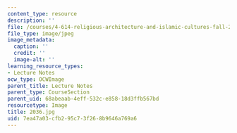 ```yaml
---
content_type: resource
description: ''
file: /courses/4-614-religious-architecture-and-islamic-cultures-fall-2002/7ea47a03cfb295c73f268b9646a769a6_2036.jpg
file_type: image/jpeg
image_metadata:
  caption: ''
  credit: ''
  image-alt: ''
learning_resource_types:
- Lecture Notes
ocw_type: OCWImage
parent_title: Lecture Notes
parent_type: CourseSection
parent_uid: 68abeaab-4eff-532c-e858-18d3ffb567bd
resourcetype: Image
title: 2036.jpg
uid: 7ea47a03-cfb2-95c7-3f26-8b9646a769a6
---
```

